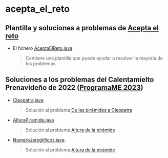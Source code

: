 # acepta_el_reto
## Plantilla y soluciones a problemas de [Acepta el reto](https://www.aceptaelreto.com/)
* El fichero [AceptaElReto.java](/src/AceptaElReto.java) 
  > Contiene una plantilla que puede ayudar a resolver la mayoría de los problemas.
## Soluciones a los problemas del Calentamielto Prenavideño de 2022 ([ProgramaME 2023](https://www.aceptaelreto.com/problems/categories.php/?cat=154))
* [Cleopatra.java](/src/concururso_navideno_2022/Cleopatra.java)
  > Solución al problema [De las pirámides a Cleopatra](https://www.aceptaelreto.com/problem/statement.php?id=657&cat=154)
* [AlturaPiramide.java](/src/concururso_navideno_2022/AlturaPiramide.java)
  > Solución al problema [Altura de la pirámide](https://www.aceptaelreto.com/problem/statement.php?id=658&cat=154)
* [NumeroJeroglificos.java](/src/concururso_navideno_2022/NumeroJeroglificos.java)
  > Solución al problema [Altura de la pirámide](https://www.aceptaelreto.com/problem/statement.php?id=659)
